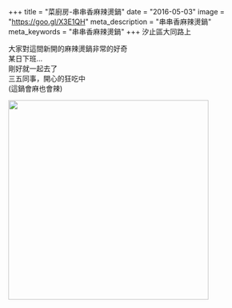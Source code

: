 +++
title = "菜廚房-串串香麻辣燙鍋"
date = "2016-05-03"
image = "https://goo.gl/X3E1QH"
meta_description = "串串香麻辣燙鍋"
meta_keywords = "串串香麻辣燙鍋"
+++
汐止區大同路上

大家對這間新開的麻辣燙鍋非常的好奇  
某日下班…  
剛好就一起去了  
三五同事，開心的狂吃中  
(這鍋會麻也會辣)  

<img src="https://goo.gl/XUYwGH" width="400">  
